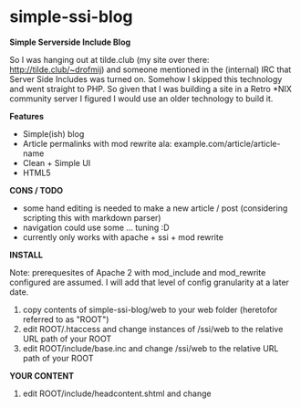 simple-ssi-blog
===============

**Simple Serverside Include Blog**

So I was hanging out at tilde.club (my site over there: http://tilde.club/~drofmij) and someone mentioned in the (internal) IRC that Server Side Includes was turned on. Somehow I skipped this technology and went straight to PHP. So given that I was building a site in a Retro *NIX community server I figured I would use an older technology to build it.


**Features**

- Simple(ish) blog
- Article permalinks with mod rewrite ala: example.com/article/article-name
- Clean + Simple UI
- HTML5

**CONS / TODO**

- some hand editing is needed to make a new article / post (considering scripting this with markdown parser)
- navigation could use some ... tuning :D
- currently only works with apache + ssi + mod rewrite



**INSTALL**

Note: prerequesites of Apache 2 with mod_include and mod_rewrite configured are assumed. I will add that
level of config granularity at a later date.

1. copy contents of simple-ssi-blog/web to your web folder (heretofor referred to as "ROOT")
2. edit ROOT/.htaccess and change instances of /ssi/web to the relative URL path of your ROOT
3. edit ROOT/include/base.inc and change /ssi/web to the relative URL path of your ROOT
 


**YOUR CONTENT**

1. edit ROOT/include/headcontent.shtml and change <title> value to your title
2. edit ROOT/include/header.shtml and change Simple SSI Blog to your site title or logo
3. edit ROOT/article/about.inc and change to your about info
4. edit ROOT/include/footer.shtml and update with your footer info

**ARTICLES**

1. copy ROOT/article/example1.shtml.example to ROOT/article/yourarticle.shtml
2. copy ROOT/article/example1-content.shtml.example to ROOT/article/yourarticle-content.shtml
3. edit ROOT/article/yourarticle.shtml change the following line:

```
<!--#include virtual="example1-content.shtml" -->
```

Change to:
```
<!--#include virtual="yourarticle-content.shtml" -->
```
yourarticle.shtml should now look something like:
```
<!--#include virtual="../include/html5start.shtml"-->
<!--#include virtual="../include/headcontent.shtml" -->
<!--#include virtual="../include/analytics.shtml" -->
<!--#include virtual="../include/header.shtml" -->
<!--#include virtual="yourarticle-content.shtml" -->
<!--#include virtual="../include/footer.shtml" -->
```

You should be able to navigate directly to (your site url)/article/yourarticle

4. (OPTIONAL) edit ROOT/articles.shtml and add remove list entries as appropriate
5. edit ROOT/index.shtml and replace:
```
<!--#include virtual="article/article1-content.shtml" -->
```

With Your file:
```
<!--#include virtual="article/article1-content.shtml" -->
```

Thats all for now. :D
